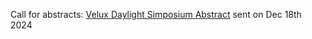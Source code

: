 Call for abstracts: [Velux Daylight Simposium ](https://buildforlife.velux.com/en/daylight-symposium/call-for-abstracts)
[Abstract](https://drive.google.com/drive/folders/1rZinzYXQunLr7bAlsCjydJXWyjYMV0GB?usp=drive_link) sent on Dec 18th 2024
